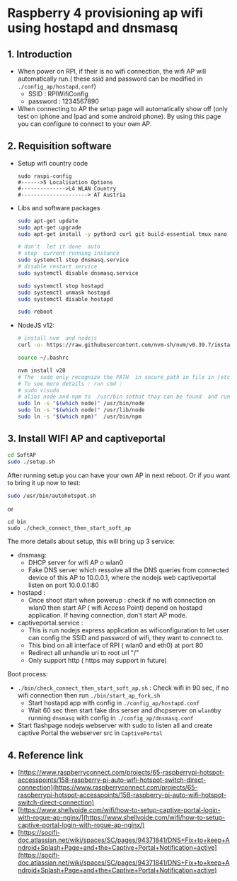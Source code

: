 # Raspberry 4  provisioning ap wifi using hostapd and dnsmasq

## 1. Introduction


* When power on RPI, if  their is no wifi connection, the wifi AP will  automatically run.( these ssid and password can be modified in `./config_ap/hostapd.conf`)
    * SSID : RPIWifiConfig
    * password : 1234567890
* When connecting to AP the setup page  will automatically  show off (only test on iphone  and Ipad and some android phone). By using  this page  you can configure to  connect  to your  own AP.


## 2. Requisition software

* Setup wifi country code

    ```
    sudo raspi-config
    #------>5 Localisation Options
    #-------------->L4 WLAN Country
    #---------------------> AT Austria
    ```
    
* Libs and software packages

    ```sh
    sudo apt-get update
    sudo apt-get upgrade
    sudo apt-get install -y python3 curl git build-essential tmux nano hostapd dnsmasq

    # don't  let it done  auto
    # stop  current running instance
    sudo systemctl stop dnsmasq.service
    # disable restart service
    sudo systemctl disable dnsmasq.service 

    sudo systemctl stop hostapd
    sudo systemctl unmask hostapd
    sudo systemctl disable hostapd

    sudo reboot
    ```

* NodeJS v12:

    ```sh
    # install nvm  and nodejs
    curl -o- https://raw.githubusercontent.com/nvm-sh/nvm/v0.39.7/install.sh | bash
    
    source ~/.bashrc
    
    nvm install v20
    # The  sudo only recognize the PATH  in secure_path in file in /etc/sudoers
    # To see more details : run cmd :  
    # sudo visudo
    # alias node and npm to  /usr/bin sothat thay can be found  and run in sudo mode
    sudo ln -s "$(which node)" /usr/bin/node
    sudo ln -s "$(which node)" /usr/lib/node
    sudo ln -s "$(which npm)"  /usr/bin/npm
    ```


## 3. Install WIFI AP and captiveportal

```sh
cd SoftAP
sudo ./setup.sh 
```

After  running setup  you can have your own AP in next reboot. Or if  you want  to  bring it up now to test:
```sh
sudo /usr/bin/autohotspot.sh
```
or
```
cd bin
sudo ./check_connect_then_start_soft_ap
```

The more details  about setup, this will bring up  3 service:
* dnsmasg:  
    * DHCP server for  wifi AP o wlan0    
    * Fake DNS server  which  ressolve all the DNS queries  from connected device of  this AP  to 10.0.0.1, where  the  nodejs web captiveportal listen on port  10.0.0.1:80 
* hostapd :  
    * Once shoot start when powerup : check if no wifi connection on wlan0 then start AP ( wifi Access Point) depend on  hostapd  application. If having connection, don't start AP mode.
* captiveportal.service : 
    * This is run nodejs express  application as wificonfiguration  to let user  can  config  the  SSID and  password of wifi, they want  to connect to.
    * This bind on all interface of  RPI (  wlan0 and eth0)  at port 80
    * Redirect all unhandle uri to root url "/"
    * Only support http (  https may support in future)  

Boot process:
* `./bin/check_connect_then_start_soft_ap.sh` :  Check wifi in  90 sec, if no wifi connection  then run  `./bin/start_ap_fork.sh`
    *  Start hostapd  app with  config in `./config_ap/hostapd.conf`
    *  Wait 60 sec then start fake dns serser  and dhcpserver on  `wlan0`by running `dnsmasq`  with config in `./config_ap/dnsmasq.conf`
* Start flashpage nodejs webserver with sudo to listen  all and create captive Portal the  webserver src  in  `CaptivePortal`
    


## 4. Reference link
* [https://www.raspberryconnect.com/projects/65-raspberrypi-hotspot-accesspoints/158-raspberry-pi-auto-wifi-hotspot-switch-direct-connection](https://www.raspberryconnect.com/projects/65-raspberrypi-hotspot-accesspoints/158-raspberry-pi-auto-wifi-hotspot-switch-direct-connection)
* [https://www.shellvoide.com/wifi/how-to-setup-captive-portal-login-with-rogue-ap-nginx/](https://www.shellvoide.com/wifi/how-to-setup-captive-portal-login-with-rogue-ap-nginx/)
* [https://socifi-doc.atlassian.net/wiki/spaces/SC/pages/94371841/DNS+Fix+to+keep+Android+Splash+Page+and+the+Captive+Portal+Notification+active](https://socifi-doc.atlassian.net/wiki/spaces/SC/pages/94371841/DNS+Fix+to+keep+Android+Splash+Page+and+the+Captive+Portal+Notification+active)
